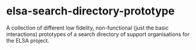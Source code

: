 # elsa-search-directory-prototype

A collection of different low fidelity, non-functional (just the basic interactions) prototypes of a search directory of support organisations for the ELSA project.
